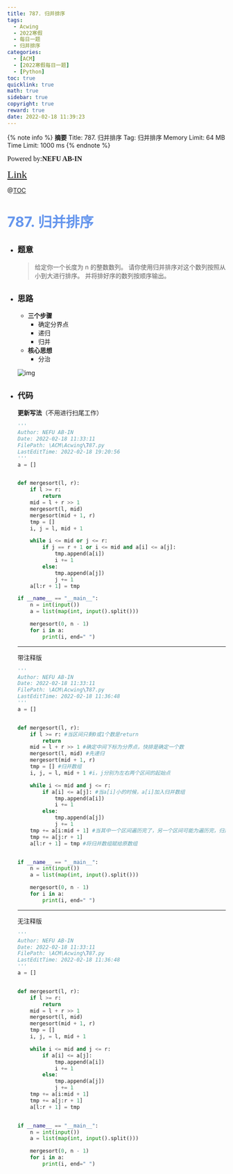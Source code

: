 ```yaml
---
title: 787. 归并排序
tags:
  - Acwing
  - 2022寒假
  - 每日一题
  - 归并排序
categories:
  - [ACM]
  - [2022寒假每日一题]
  - [Python]
toc: true
quicklink: true
math: true
sidebar: true
copyright: true
reward: true
date: 2022-02-18 11:39:23
---
```



{% note info %}
**摘要**
Title: 787. 归并排序
Tag: 归并排序
Memory Limit: 64 MB
Time Limit: 1000 ms
{% endnote %}
<!-- more -->

<font size=3 face=楷体>Powered by:**NEFU AB-IN**</font>

<font color=#FFA500 size=5 face=楷体>[Link](https://www.acwing.com/problem/content/description/789/)</font>

@[TOC](文章目录)

# <font color=#6495ED size=6>787. 归并排序
</font>

* ## <font size=4 face=粗体>题意</font>

  >给定你一个长度为 n 的整数数列。
  >请你使用归并排序对这个数列按照从小到大进行排序。
  >并将排好序的数列按顺序输出。

* ## <font size=4 face=粗体>思路</font>

  * **三个步骤**
    * 确定分界点
    * 递归
    * 归并
  * **核心思想**
    * 分治

  ![img](https://oss.ab-in.cn/Pictures/mergesort.png)


* ## <font size=4 face=粗体>代码</font>

  **更新写法**（不用进行扫尾工作）

  ```python
  '''
  Author: NEFU AB-IN
  Date: 2022-02-18 11:33:11
  FilePath: \ACM\Acwing\787.py
  LastEditTime: 2022-02-18 19:20:56
  '''
  a = []


  def mergesort(l, r):
      if l >= r:
          return
      mid = l + r >> 1
      mergesort(l, mid)
      mergesort(mid + 1, r)
      tmp = []
      i, j = l, mid + 1

      while i <= mid or j <= r:
          if j == r + 1 or i <= mid and a[i] <= a[j]:
              tmp.append(a[i])
              i += 1
          else:
              tmp.append(a[j])
              j += 1
      a[l:r + 1] = tmp

  if __name__ == "__main__":
      n = int(input())
      a = list(map(int, input().split()))

      mergesort(0, n - 1)
      for i in a:
          print(i, end=" ")
  ```

  ****

  带注释版

  ```python
  '''
  Author: NEFU AB-IN
  Date: 2022-02-18 11:33:11
  FilePath: \ACM\Acwing\787.py
  LastEditTime: 2022-02-18 11:36:48
  '''
  a = []


  def mergesort(l, r):
      if l >= r: #当区间只剩0或1个数是return
          return
      mid = l + r >> 1 #确定中间下标为分界点，快排是确定一个数
      mergesort(l, mid) #先递归
      mergesort(mid + 1, r)
      tmp = [] #归并数组
      i, j, = l, mid + 1 #i，j分别为左右两个区间的起始点

      while i <= mid and j <= r:
          if a[i] <= a[j]: #当a[i]小的时候，a[i]加入归并数组
              tmp.append(a[i])
              i += 1
          else:
              tmp.append(a[j])
              j += 1
      tmp += a[i:mid + 1] #当其中一个区间遍历完了，另一个区间可能为遍历完，归并数组需要加上剩余的
      tmp += a[j:r + 1]
      a[l:r + 1] = tmp #将归并数组赋给原数组


  if __name__ == "__main__":
      n = int(input())
      a = list(map(int, input().split()))

      mergesort(0, n - 1)
      for i in a:
          print(i, end=" ")
  ```
  ****

  无注释版

  ```python
  '''
  Author: NEFU AB-IN
  Date: 2022-02-18 11:33:11
  FilePath: \ACM\Acwing\787.py
  LastEditTime: 2022-02-18 11:36:48
  '''
  a = []


  def mergesort(l, r):
      if l >= r:
          return
      mid = l + r >> 1
      mergesort(l, mid)
      mergesort(mid + 1, r)
      tmp = []
      i, j, = l, mid + 1

      while i <= mid and j <= r:
          if a[i] <= a[j]:
              tmp.append(a[i])
              i += 1
          else:
              tmp.append(a[j])
              j += 1
      tmp += a[i:mid + 1]
      tmp += a[j:r + 1]
      a[l:r + 1] = tmp


  if __name__ == "__main__":
      n = int(input())
      a = list(map(int, input().split()))

      mergesort(0, n - 1)
      for i in a:
          print(i, end=" ")

  ```